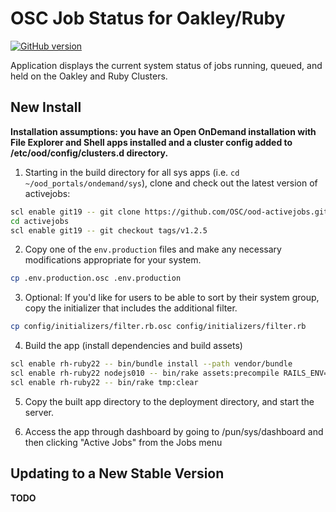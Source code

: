# OSC Job Status for Oakley/Ruby

[![GitHub version](https://badge.fury.io/gh/OSC%2Food-activejobs.svg)](https://badge.fury.io/gh/OSC%2Food-activejobs)

Application displays the current system status of jobs running, queued, and held on the Oakley and Ruby Clusters.

## New Install

**Installation assumptions: you have an Open OnDemand installation with File Explorer and Shell apps installed and a cluster config added to /etc/ood/config/clusters.d directory.**

1. Starting in the build directory for all sys apps (i.e. `cd ~/ood_portals/ondemand/sys`), clone and check out the latest version of activejobs:

  ```sh
  scl enable git19 -- git clone https://github.com/OSC/ood-activejobs.git activejobs
  cd activejobs
  scl enable git19 -- git checkout tags/v1.2.5
  ```
  
2. Copy one of the `env.production` files and make any necessary modifications appropriate for your system.

  ```sh
  cp .env.production.osc .env.production 
  ```
  
3. Optional: If you'd like for users to be able to sort by their system group, copy the initializer that includes the additional filter.

  ```sh
  cp config/initializers/filter.rb.osc config/initializers/filter.rb
  ```

4. Build the app (install dependencies and build assets)

  ```sh
  scl enable rh-ruby22 -- bin/bundle install --path vendor/bundle
  scl enable rh-ruby22 nodejs010 -- bin/rake assets:precompile RAILS_ENV=production
  scl enable rh-ruby22 -- bin/rake tmp:clear
  ```

5. Copy the built app directory to the deployment directory, and start the server.

6. Access the app through dashboard by going to /pun/sys/dashboard and then clicking "Active Jobs" from the Jobs menu

## Updating to a New Stable Version

**TODO**
